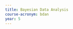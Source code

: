 ```yaml
---
title: Bayesian Data Analysis
course-acronym: bdan
year: 5
---
```


<!-- Remove this comment and add a summary! -->

<!-- **Main topics**: -->